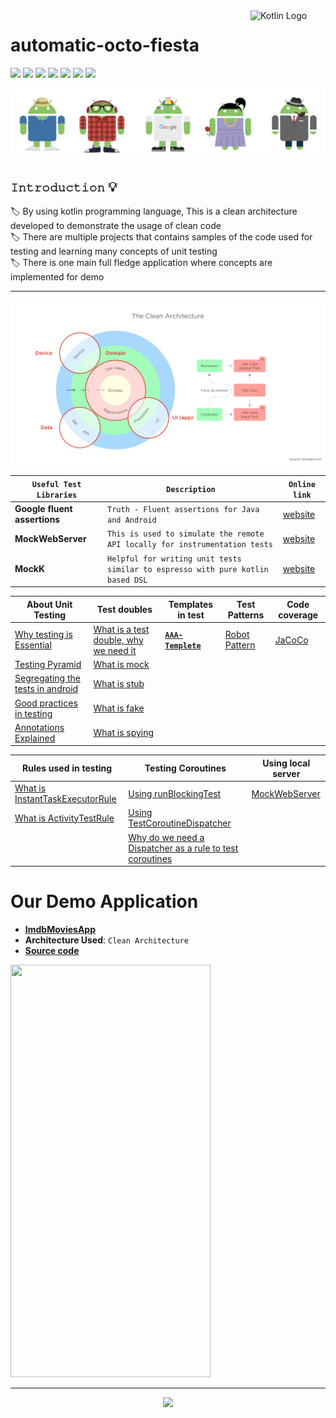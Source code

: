 <img src="https://upload.wikimedia.org/wikipedia/commons/thumb/0/06/Kotlin_Icon.svg/512px-Kotlin_Icon.svg.png" align="right" title="Kotlin Logo" width="120">

# automatic-octo-fiesta
<img src="https://img.shields.io/badge/Retrofit-For--Network-lightgrey"> <img src="https://img.shields.io/badge/Kotlin--Dsl-For--Dependencies-red"> <img src="https://img.shields.io/badge/Hilt-Dependency%20Injection-green"> <img src="https://img.shields.io/badge/Architecture-Clean%20Architecture-pink"> <img src="https://img.shields.io/badge/Test Pattern-Robot%20Pattern-purple"> <img src="https://img.shields.io/badge/Test Server-Mock%20Server-yellow"> <img src="https://img.shields.io/badge/Code coverage-Jacoco-orange">

![Banner](https://github.com/devrath/automatic-octo-fiesta/blob/main/images/banner.png)

## **`𝙸𝚗𝚝𝚛𝚘𝚍𝚞𝚌𝚝𝚒𝚘𝚗`** 💡
:label: By using kotlin programming language, This is a clean architecture developed to demonstrate the usage of clean code </br>
:label: There are multiple projects that contains samples of the code used for testing and learning many concepts of unit testing </br>
:label: There is one main full fledge application where concepts are implemented for demo


---
![Banner](https://github.com/devrath/automatic-octo-fiesta/blob/main/images/clean_arch_banner.png)



| **`Useful Test Libraries`** | **`Description`** | **`Online link`** |
| --------------------- | ----------- | ------------------------------|
| **Google fluent assertions** | `Truth - Fluent assertions for Java and Android` | [website](https://truth.dev/) |
| **MockWebServer** | `This is used to simulate the remote API locally for instrumentation tests` | [website](https://github.com/square/okhttp/tree/master/mockwebserver) |
| **MockK** | `Helpful for writing unit tests similar to espresso with pure kotlin based DSL` | [website](https://mockk.io/ANDROID.html) |


| About Unit Testing | Test doubles | Templates in test | Test Patterns | Code coverage |
| ------- | ------- | ------- | -------- | -------- |
| [Why testing is Essential](https://github.com/devrath/automatic-octo-fiesta/wiki/Why-testing-is-Essential) | [What is a test double, why we need it](https://github.com/devrath/automatic-octo-fiesta/wiki/What-is-a-test-double,-why-we-need-it) | [**`AAA-Templete`**](https://github.com/devrath/automatic-octo-fiesta/wiki/AAA-Templete) | [Robot Pattern](https://github.com/devrath/automatic-octo-fiesta/wiki/Robot-Pattern) | [JaCoCo](https://github.com/devrath/automatic-octo-fiesta/wiki/JaCoCo) |
| [Testing Pyramid](https://github.com/devrath/automatic-octo-fiesta/wiki/Testing-Pyramid) | [What is mock](https://github.com/devrath/automatic-octo-fiesta/wiki/What-are-mocks) | | |
| [Segregating the tests in android](https://github.com/devrath/automatic-octo-fiesta/wiki/Segregating-the-tests-in-android) | [What is stub](https://github.com/devrath/automatic-octo-fiesta/wiki/What-is-stub) | | |
| [Good practices in testing](https://github.com/devrath/automatic-octo-fiesta/wiki/Good-practices-in-testing) | [What is fake](https://github.com/devrath/automatic-octo-fiesta/wiki/What-is-fake) | | |
| [Annotations Explained](https://github.com/devrath/automatic-octo-fiesta/wiki/Annotations-Explained) | [What is spying](https://github.com/devrath/automatic-octo-fiesta/wiki/What-is-spying) | | |

| Rules used in testing | Testing Coroutines | Using local server |
| ------------ | ------------------ | ------------------ |
| [What is InstantTaskExecutorRule](https://github.com/devrath/automatic-octo-fiesta/wiki/What-is-InstantTaskExecutorRule) | [Using runBlockingTest](https://github.com/devrath/automatic-octo-fiesta/wiki/Using-runBlockingTest) | [MockWebServer](https://github.com/devrath/automatic-octo-fiesta/wiki/MockWebServer-for-instrumentation-tests) |
| [What is ActivityTestRule](https://github.com/devrath/automatic-octo-fiesta/wiki/What-is-ActivityTestRule) | [Using TestCoroutineDispatcher](https://github.com/devrath/automatic-octo-fiesta/wiki/Using-TestCoroutineDispatcher) | 
| | [Why do we need a Dispatcher as a rule to test coroutines](https://github.com/devrath/automatic-octo-fiesta/wiki/Why-do-we-need-a-Dispatcher-as-a-rule-to-test-coroutines) | | |  



# Our Demo Application
* **[ImdbMoviesApp](https://github.com/devrath/automatic-octo-fiesta/wiki/Application---ImdbMoviesApp)**
* **Architecture Used**:  `Clean Architecture` 
* **[Source code](https://github.com/devrath/automatic-octo-fiesta/tree/main/Projects/ImdbMoviesApp)** 

<img src="https://github.com/devrath/automatic-octo-fiesta/blob/main/images/demo.gif" width="320" height="660"/>


***

<p align="center">
<a><img src="https://forthebadge.com/images/badges/built-for-android.svg"></a>
</p>
